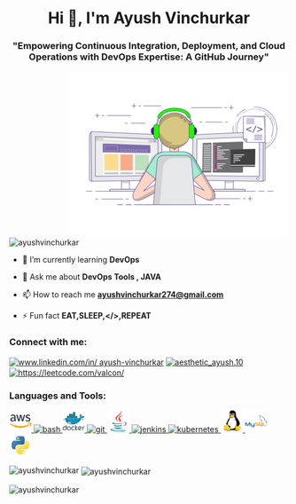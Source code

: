 <h1 align="center">Hi 👋, I'm Ayush Vinchurkar</h1>
<h3 align="center">"Empowering Continuous Integration, Deployment, and Cloud Operations with DevOps Expertise: A GitHub Journey"</h3>
<img align="right" alt="Coding" width="400" src="https://raw.githubusercontent.com/devSouvik/devSouvik/master/gif3.gif">
<p align="left"> <img src="https://komarev.com/ghpvc/?username=ayushvinchurkar&label=Profile%20views&color=0e75b6&style=flat" alt="ayushvinchurkar" /> </p>

- 🌱 I’m currently learning **DevOps**

- 💬 Ask me about **DevOps Tools , JAVA**

- 📫 How to reach me **ayushvinchurkar274@gmail.com**

- ⚡ Fun fact **EAT,SLEEP,</>,REPEAT**

<h3 align="left">Connect with me:</h3>
<p align="left">
<a href="https://linkedin.com/in/www.linkedin.com/in/ ayush-vinchurkar" target="blank"><img align="center" src="https://raw.githubusercontent.com/rahuldkjain/github-profile-readme-generator/master/src/images/icons/Social/linked-in-alt.svg" alt="www.linkedin.com/in/ ayush-vinchurkar" height="30" width="40" /></a>
<a href="https://instagram.com/aesthetic_ayush.10" target="blank"><img align="center" src="https://raw.githubusercontent.com/rahuldkjain/github-profile-readme-generator/master/src/images/icons/Social/instagram.svg" alt="aesthetic_ayush.10" height="30" width="40" /></a>
<a href="https://www.leetcode.com/https://leetcode.com/valcon/" target="blank"><img align="center" src="https://raw.githubusercontent.com/rahuldkjain/github-profile-readme-generator/master/src/images/icons/Social/leet-code.svg" alt="https://leetcode.com/valcon/" height="30" width="40" /></a>
</p>

<h3 align="left">Languages and Tools:</h3>
<p align="left"> <a href="https://aws.amazon.com" target="_blank" rel="noreferrer"> <img src="https://raw.githubusercontent.com/devicons/devicon/master/icons/amazonwebservices/amazonwebservices-original-wordmark.svg" alt="aws" width="40" height="40"/> </a> <a href="https://www.gnu.org/software/bash/" target="_blank" rel="noreferrer"> <img src="https://www.vectorlogo.zone/logos/gnu_bash/gnu_bash-icon.svg" alt="bash" width="40" height="40"/> </a> <a href="https://www.docker.com/" target="_blank" rel="noreferrer"> <img src="https://raw.githubusercontent.com/devicons/devicon/master/icons/docker/docker-original-wordmark.svg" alt="docker" width="40" height="40"/> </a> <a href="https://git-scm.com/" target="_blank" rel="noreferrer"> <img src="https://www.vectorlogo.zone/logos/git-scm/git-scm-icon.svg" alt="git" width="40" height="40"/> </a> <a href="https://www.java.com" target="_blank" rel="noreferrer"> <img src="https://raw.githubusercontent.com/devicons/devicon/master/icons/java/java-original.svg" alt="java" width="40" height="40"/> </a> <a href="https://www.jenkins.io" target="_blank" rel="noreferrer"> <img src="https://www.vectorlogo.zone/logos/jenkins/jenkins-icon.svg" alt="jenkins" width="40" height="40"/> </a> <a href="https://kubernetes.io" target="_blank" rel="noreferrer"> <img src="https://www.vectorlogo.zone/logos/kubernetes/kubernetes-icon.svg" alt="kubernetes" width="40" height="40"/> </a> <a href="https://www.linux.org/" target="_blank" rel="noreferrer"> <img src="https://raw.githubusercontent.com/devicons/devicon/master/icons/linux/linux-original.svg" alt="linux" width="40" height="40"/> </a> <a href="https://www.mysql.com/" target="_blank" rel="noreferrer"> <img src="https://raw.githubusercontent.com/devicons/devicon/master/icons/mysql/mysql-original-wordmark.svg" alt="mysql" width="40" height="40"/> </a> <a href="https://www.python.org" target="_blank" rel="noreferrer"> <img src="https://raw.githubusercontent.com/devicons/devicon/master/icons/python/python-original.svg" alt="python" width="40" height="40"/> </a> </p>

<p><img align="left" src="https://github-readme-stats.vercel.app/api/top-langs?username=ayushvinchurkar&show_icons=true&locale=en&layout=compact" alt="ayushvinchurkar" /></p>

<p>&nbsp;<img align="center" src="https://github-readme-stats.vercel.app/api?username=ayushvinchurkar&show_icons=true&locale=en" alt="ayushvinchurkar" /></p>

<p><img align="center" src="https://github-readme-streak-stats.herokuapp.com/?user=ayushvinchurkar&" alt="ayushvinchurkar" /></p>

